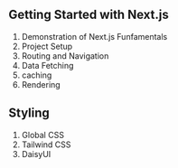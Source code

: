## Getting Started with Next.js
1. Demonstration of Next.js Funfamentals
2. Project Setup
3. Routing and Navigation
4. Data Fetching
5. caching
6. Rendering
## Styling
1. Global CSS
2. Tailwind CSS
3. DaisyUI

